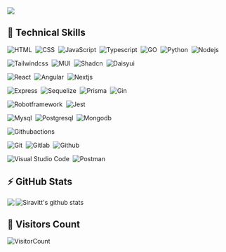 
<img src='https://user-images.githubusercontent.com/74038190/225813708-98b745f2-7d22-48cf-9150-083f1b00d6c9.gif' />

## :dizzy: Technical Skills

![HTML](https://img.shields.io/badge/-HTML-05122A?style=flat&logo=html5)&nbsp;
![CSS](https://img.shields.io/badge/-CSS-05122A?style=flat&logo=css3&logoColor=1572B6)&nbsp;
![JavaScript](https://img.shields.io/badge/-JavaScript-05122A?style=flat&logo=javascript)&nbsp;
![Typescript](https://img.shields.io/badge/-Typescript-05122A?style=flat&logo=typescript)&nbsp;
![GO](https://img.shields.io/badge/-GO-05122A?style=flat&logo=go)&nbsp;
![Python](https://img.shields.io/badge/-Python-05122A?style=flat&logo=python)&nbsp;
![Nodejs](https://img.shields.io/badge/-Node.js-05122A?style=flat&logo=nodedotjs)&nbsp;

![Tailwindcss](https://img.shields.io/badge/-Tailwindcss-05122A?style=flat&logo=tailwindcss)&nbsp;
![MUI](https://img.shields.io/badge/-MUI-05122A?style=flat&logo=mui)&nbsp;
![Shadcn](https://img.shields.io/badge/-Shadcn_ui-05122A?style=flat&logo=shadcnui)&nbsp;
![Daisyui](https://img.shields.io/badge/-Daisyui-05122A?style=flat&logo=daisyui)&nbsp;

![React](https://img.shields.io/badge/-React-05122A?style=flat&logo=react)&nbsp;
![Angular](https://img.shields.io/badge/-Angular-05122A?style=flat&logo=angular)&nbsp;
![Nextjs](https://img.shields.io/badge/-Next.js-05122A?style=flat&logo=nextdotjs)&nbsp;

![Express](https://img.shields.io/badge/-Express-05122A?style=flat&logo=express)&nbsp;
![Sequelize](https://img.shields.io/badge/-Sequelize-05122A?style=flat&logo=sequelize)&nbsp;
![Prisma](https://img.shields.io/badge/-Prisma-05122A?style=flat&logo=prisma)&nbsp;
![Gin](https://img.shields.io/badge/-Gin-05122A?style=flat&logo=gin)&nbsp;

![Robotframework](https://img.shields.io/badge/-Robot_framework-05122A?style=flat&logo=robotframework)&nbsp;
![Jest](https://img.shields.io/badge/-Jest-05122A?style=flat&logo=jest)&nbsp;

![Mysql](https://img.shields.io/badge/-Mysql-05122A?style=flat&logo=mysql)&nbsp;
![Postgresql](https://img.shields.io/badge/-Postgresql-05122A?style=flat&logo=postgresql)&nbsp;
![Mongodb](https://img.shields.io/badge/-Mongodb-05122A?style=flat&logo=mongodb)&nbsp;

![Githubactions](https://img.shields.io/badge/-Github_actions-05122A?style=flat&logo=githubactions)&nbsp;

![Git](https://img.shields.io/badge/-Git-05122A?style=flat&logo=git)&nbsp;
![Gitlab](https://img.shields.io/badge/-Gitlab-05122A?style=flat&logo=gitlab)&nbsp;
![Github](https://img.shields.io/badge/-Github-05122A?style=flat&logo=github)&nbsp;

![Visual Studio Code](https://img.shields.io/badge/-Visual%20Studio%20Code-05122A?style=flat&logo=visual-studio-code&logoColor=007ACC)&nbsp;
![Postman](https://img.shields.io/badge/-Postman-05122A?style=flat&logo=postman)&nbsp;

## :zap: GitHub Stats

<img align='left' src="https://github-readme-stats.vercel.app/api/top-langs/?username=Siravitt&layout=compact&count_private=true&theme=gruvbox" />

![Siravitt's github stats](https://github-readme-stats.vercel.app/api?username=Siravitt&show_icons=true&theme=dracula&hide=stars,issues)

## :eyes: Visitors Count

![VisitorCount](https://profile-counter.glitch.me/{Siravitt}/count.svg)
